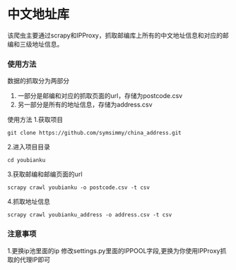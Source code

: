 

# 中文地址库
该爬虫主要通过scrapy和IPProxy，抓取邮编库上所有的中文地址信息和对应的邮编和三级地址信息。

### 使用方法
数据的抓取分为两部分

1. 一部分是邮编和对应的抓取页面的url，存储为postcode.csv
2. 另一部分是所有的地址信息，存储为address.csv

使用方法
1.获取项目
```
git clone https://github.com/symsimmy/china_address.git
```
2.进入项目目录
```
cd youbianku
```

3.获取邮编和邮编页面的url
```
scrapy crawl youbianku -o postcode.csv -t csv
```
4.抓取地址信息
```
scrapy crawl youbianku_address -o address.csv -t csv
```

### 注意事项
1.更换ip池里面的ip
修改settings.py里面的IPPOOL字段,更换为你使用IPProxy抓取的代理IP即可

